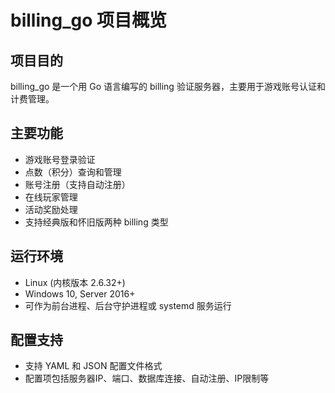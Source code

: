 # billing_go 项目概览

## 项目目的
billing_go 是一个用 Go 语言编写的 billing 验证服务器，主要用于游戏账号认证和计费管理。

## 主要功能
- 游戏账号登录验证
- 点数（积分）查询和管理
- 账号注册（支持自动注册）
- 在线玩家管理
- 活动奖励处理
- 支持经典版和怀旧版两种 billing 类型

## 运行环境
- Linux (内核版本 2.6.32+)
- Windows 10, Server 2016+
- 可作为前台进程、后台守护进程或 systemd 服务运行

## 配置支持
- 支持 YAML 和 JSON 配置文件格式
- 配置项包括服务器IP、端口、数据库连接、自动注册、IP限制等